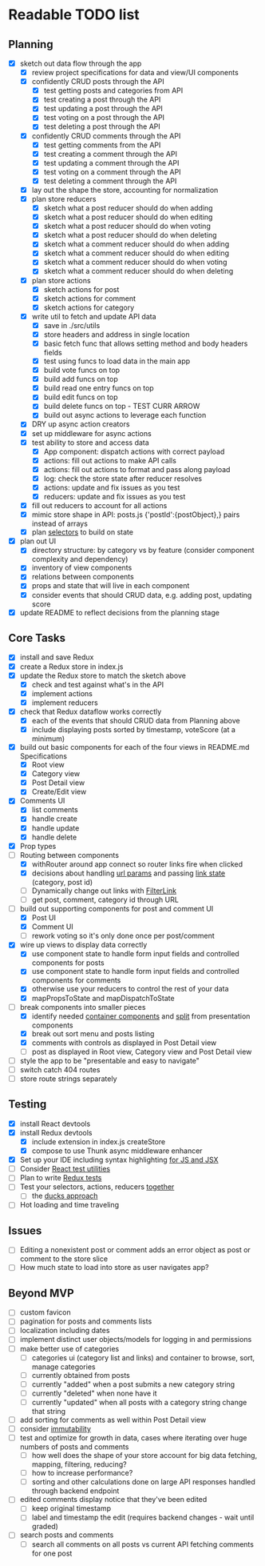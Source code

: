 # Readable TODO list

## Planning
- [X] sketch out data flow through the app
	- [X] review project specifications for data and view/UI components
	- [X] confidently CRUD posts through the API
		- [X] test getting posts and categories from API
		- [X] test creating a post through the API
		- [X] test updating a post through the API
		- [X] test voting on a post through the API
		- [X] test deleting a post through the API 
	- [X] confidently CRUD comments through the API
		- [X] test getting comments from the API
		- [X] test creating a comment through the API
		- [X] test updating a comment through the API
		- [X] test voting on a comment through the API
		- [X] test deleting a comment through the API
	- [X] lay out the shape the store, accounting for normalization
	- [X] plan store reducers
		- [X] sketch what a post reducer should do when adding
		- [X] sketch what a post reducer should do when editing
		- [X] sketch what a post reducer should do when voting
		- [X] sketch what a post reducer should do when deleting
		- [X] sketch what a comment reducer should do when adding
		- [X] sketch what a comment reducer should do when editing
		- [X] sketch what a comment reducer should do when voting
		- [X] sketch what a comment reducer should do when deleting
	- [X] plan store actions
		- [X] sketch actions for post
		- [X] sketch actions for comment
		- [X] sketch actions for category
	- [X] write util to fetch and update API data
		- [X] save in ./src/utils
		- [X] store headers and address in single location
		- [X] basic fetch func that allows setting method and body headers fields
		- [X] test using funcs to load data in the main app
		- [X] build vote funcs on top
		- [X] build add funcs on top
		- [X] build read one entry funcs on top
		- [X] build edit funcs on top
		- [X] build delete funcs on top - TEST CURR ARROW
		- [X] build out async actions to leverage each function
	- [X] DRY up async action creators
	- [X] set up middleware for async actions
	- [X] test ability to store and access data
		- [X] App component: dispatch actions with correct payload
		- [X] actions: fill out actions to make API calls
		- [X] actions: fill out actions to format and pass along payload
		- [X] log: check the store state after reducer resolves
		- [X] actions: update and fix issues as you test
		- [X] reducers: update and fix issues as you test
	- [X] fill out reducers to account for all actions
	- [X] mimic store shape in API: posts.js {'postId':{postObject},} pairs instead of arrays
	- [X] plan [selectors](https://github.com/reactjs/reselect) to build on state
- [X] plan out UI
	- [X] directory structure: by category vs by feature (consider component complexity and dependency)
	- [X] inventory of view components
	- [X] relations between components
	- [X] props and state that will live in each component
	- [X] consider events that should CRUD data, e.g. adding post, updating score
- [X] update README to reflect decisions from the planning stage

## Core Tasks
- [X] install and save Redux
- [X] create a Redux store in index.js
- [X] update the Redux store to match the sketch above
	- [X] check and test against what's in the API
	- [X] implement actions
	- [X] implement reducers
- [X] check that Redux dataflow works correctly
	- [X] each of the events that should CRUD data from Planning above
	- [X] include displaying posts sorted by timestamp, voteScore (at a minimum)
- [X] build out basic components for each of the four views in README.md Specifications
	- [X] Root view
	- [X] Category view
	- [X] Post Detail view
	- [X] Create/Edit view
- [X] Comments UI
	- [X] list comments
	- [X] handle create
	- [X] handle update
	- [X] handle delete
- [X] Prop types
- [ ] Routing between components
	- [X] withRouter around app connect so router links fire when clicked
	- [X] decisions about handling [url params](http://redux.js.org/docs/advanced/UsageWithReactRouter.html#containersvisibletodolistjs) and passing [link state](https://stackoverflow.com/questions/41466055/how-do-i-pass-state-through-react-router) (category, post id)
	- [ ] Dynamically change out links with [FilterLink](http://redux.js.org/docs/advanced/UsageWithReactRouter.html#navigating-with-react-router)
	- [ ] get post, comment, category id through URL
- [ ] build out supporting components for post and comment UI
	- [X] Post UI
	- [X] Comment UI
	- [ ] rework voting so it's only done once per post/comment
- [X] wire up views to display data correctly
	- [X] use component state to handle form input fields and controlled components for posts
	- [X] use component state to handle form input fields and controlled components for comments
	- [X] otherwise use your reducers to control the rest of your data
	- [X] mapPropsToState and mapDispatchToState
- [ ] break components into smaller pieces
	- [X] identify needed [container components](https://medium.com/@dan_abramov/smart-and-dumb-components-7ca2f9a7c7d0) and [split](https://gist.github.com/chantastic/fc9e3853464dffdb1e3c) from presentation components
	- [X] break out sort menu and posts listing
	- [X] comments with controls as displayed in Post Detail view
	- [ ] post as displayed in Root view, Category view and Post Detail view
- [ ] style the app to be "presentable and easy to navigate"
- [ ] switch catch 404 routes
- [ ] store route strings separately

## Testing
- [X] install React devtools
- [X] install Redux devtools
	- [X] include extension in index.js createStore
	- [X] compose to use Thunk async middleware enhancer
- [X] Set up your IDE including syntax highlighting [for JS and JSX](https://packagecontrol.io/packages/Babel)
- [ ] Consider [React test utilities](https://reactjs.org/docs/test-utils.html)
- [ ] Plan to write [Redux tests](http://redux.js.org/docs/recipes/WritingTests.html)
- [ ] Test your selectors, actions, reducers [together](https://github.com/reactjs/redux/issues/1171)
	- [ ] the [ducks approach](https://github.com/reactjs/reselect#motivation-for-memoized-selectors)
- [ ] Hot loading and time traveling

## Issues
- [ ] Editing a nonexistent post or comment adds an error object as post or comment to the store slice
- [ ] How much state to load into store as user navigates app?

## Beyond MVP
- [ ] custom favicon
- [ ] pagination for posts and comments lists
- [ ] localization including dates
- [ ] implement distinct user objects/models for logging in and permissions
- [ ] make better use of categories
	- [ ] categories ui (category list and links) and container to browse, sort, manage categories
	- [ ] currently obtained from posts
	- [ ] currently "added" when a post submits a new category string
	- [ ] currently "deleted" when none have it
	- [ ] currently "updated" when all posts with a category string change that string
- [ ] add sorting for comments as well within Post Detail view
- [ ] consider [immutability](http://redux.js.org/docs/recipes/UsingImmutableJS.html)
- [ ] test and optimize for growth in data, cases where iterating over huge numbers of posts and comments
	- [ ] how well does the shape of your store account for big data fetching, mapping, filtering, reducing?
	- [ ] how to increase performance?
	- [ ] sorting and other calculations done on large API responses handled through backend endpoint
- [ ] edited comments display notice that they've been edited
	- [ ] keep original timestamp
	- [ ] label and timestamp the edit (requires backend changes - wait until graded)
- [ ] search posts and comments
	- [ ] search all comments on all posts vs current API fetching comments for one post
